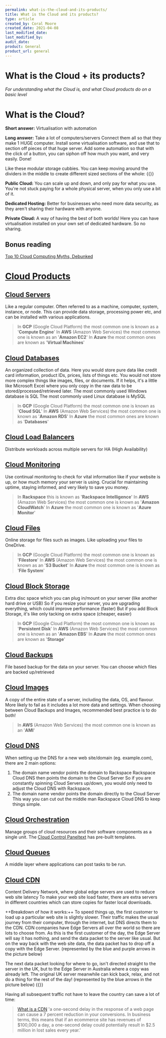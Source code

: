 ```yaml
---
permalink: what-is-the-cloud-and-its-products/
title: What is the Cloud and its products?
type: article
created_by: Coral Moore
created_date: 2021-04-08
last_modified_date: 
last_modified_by: 
audit_date:
product: General
product_url: general
---
```


# What is the Cloud + its products?
*For understanding what the Cloud is, and what Cloud products do on a basic level*

# What is the Cloud?
**Short answer:** Virtualisation with automation

**Long answer:**
Take a lot of computers/servers
Connect them all so that they make 1 HUGE computer.
Install some virtualisation software, and use that to section off pieces of that huge server.
Add some automation so that with the click of a button, you can siphon off how much you want, and very easily.
Done!

Like these modular storage cubbies. You can keep moving around the dividers in the middle to create different sized sections of the whole:
{{<image src="cloud.gif" alt="" title="">}}

**Public Cloud:** You can scale up and down, and only pay for what you use.
You're not stuck paying for a whole physical server, when you only use a bit of it.

**Dedicated Hosting:** Better for businesses who need more data security, as they aren't sharing their hardware with anyone.

**Private Cloud:** A way of having the best of both worlds!
Here you can have virtualisation installed on your own set of dedicated hardware.
So no sharing.

## Bonus reading
[Top 10 Cloud Computing Myths, Debunked](https://www.rackspace.com/library/cloud-computing-myths)

# [Cloud Products](https://docs.rackspace.com/support/how-to/#cloud-hosting)
## [Cloud Servers](https://docs.rackspace.com/support/how-to/cloud-servers)
Like a regular computer.
Often referred to as a machine, computer, system, instance, or node.
This can provide data storage, processing power etc, and can be installed with various applications.
> In **GCP** (Google Cloud Platform) the most common one is known as a '**Compute Engine**'
In **AWS** (Amazon Web Services) the most common one is known as an '**Amazon EC2**'
In **Azure** the most common ones are known as '**Virtual Machines**'

## [Cloud Databases](https://docs.rackspace.com/support/how-to/cloud-databases)
An organized collection of data.
Here you would store pure data like credit card information, product IDs, prices, lists of things etc.
You would not store more complex things like images, files, or documents.
If it helps, it's a little like Microsoft Excel where you only copy in the raw data to be stored/processed/retrieved later.
The most commonly used Windows database is SQL
The most commonly used Linux database is MySQL
> In **GCP** (Google Cloud Platform) the most common one is known as '**Cloud SQL**'
In **AWS** (Amazon Web Services) the most common one is known as '**Amazon RDS**'
In **Azure** the most common ones are known as '**Databases**'

## [Cloud Load Balancers](https://docs.rackspace.com/support/how-to/cloud-load-balancers)
Distribute workloads across multiple servers for HA (High Availability)

## [Cloud Monitoring](https://docs.rackspace.com/support/how-to/rackspace-monitoring)
Use continual monitoring to check for vital information like if your website is up, or how much memory your server is using.
Crucial for maintaining uptime, staying informed, and very likely to save you money.
> In **Rackspace** this is known as '**Rackspace Intelligence**'
In **AWS** (Amazon Web Services) the most common one is known as '**Amazon CloudWatch**'
In **Azure** the most common one is known as '**Azure Monitor**'

## [Cloud Files](https://docs.rackspace.com/support/how-to/cloud-files)
Online storage for files such as images.
Like uploading your files to OneDrive.
> In **GCP** (Google Cloud Platform) the most common one is known as '**Filestore**'
In **AWS** (Amazon Web Services) the most common one is known as an '**S3 Bucket**'
In **Azure** the most common one is known as '**File System**'

## [Cloud Block Storage](https://docs.rackspace.com/support/how-to/cloud-block-storage)
Extra disc space which you can plug in/mount on your server (like another hard drive or USB)
So if you resize your server, you are upgrading everything, which could improve performance (faster)
But if you add Block Storage, it's like only tacking on extra space (cheaper, easier)
> In **GCP** (Google Cloud Platform) the most common one is known as '**Persistent Disk**'
In **AWS** (Amazon Web Services) the most common one is known as an '**Amazon EBS**'
In **Azure** the most common ones are known as '**Storage**'

## [Cloud Backups](https://docs.rackspace.com/support/how-to/cloud-backup)
File based backup for the data on your server.
You can choose which files are backed up/retrieved

## [Cloud Images](https://docs.rackspace.com/support/how-to/cloud-images)
A copy of the entire state of a server, including the data, OS, and flavour.
More likely to fail as it includes a lot more data and settings.
When choosing between Cloud Backups and Images, recommended best practice is to do both!
> In **AWS** (Amazon Web Services) the most common one is known as an '**AMI**'

## [Cloud DNS](https://docs.rackspace.com/support/how-to/cloud-dns)
When setting up the DNS for a new web site/domain (eg. example.com), there are 2 main options:
1. The domain name vendor points the domain to Rackspace
    Rackspace Cloud DNS then points the domain to the Cloud Server
    So if you are constantly spinning Cloud Servers up/down, you would only need to adjust the Cloud DNS with Rackspace.
2. The domain name vendor points the domain directly to the Cloud Server
    This way you can cut out the middle man Rackspace Cloud DNS to keep things simple.

## [Cloud Orchestration](https://docs.rackspace.com/support/how-to/cloud-orchestration)
Manage groups of cloud resources and their software components as a single unit.
The [Cloud Control Paneltext](login.rackspace.com) has pre-built templates.

## [Cloud Queues](https://docs.rackspace.com/support/how-to/cloud-queues)
A middle layer where applications can post tasks to be run.

## [Cloud CDN](https://docs.rackspace.com/support/how-to/rackspace-cdn)
Content Delivery Network, where global edge servers are used to reduce web site latency
To make your web site load faster, there are extra servers in different countries which can store copies for faster local downloads.

++Breakdown of how it works:++
To speed things up, the first customer to load up a particular web site is slightly slower.
Their traffic makes the usual journey from their computer, through the internet, but DNS directs them to the CDN.
CDN companies have Edge Servers all over the world so there are lots to choose from.
As this is the first customer of the day, the Edge Server will say it has nothing, and send the data packet to the server like usual.
But on the way back with the web site data, the data packet has to drop off a copy with the Edge Server.
(represented by the blue and purple arrows in the picture below)

The next data packet looking for where to go, isn't directed straight to the server in the UK, but to the Edge Server in Australia where a copy was already left.
The original UK server meanwhile can kick back, relax, and not do a thing for the rest of the day!
(represented by the blue arrows in the picture below)
{{<image src="cdn.png" alt="" title="">}}

Having all subsequent traffic not have to leave the country can save a lot of time:
> [What is a CDN](https://www.rackspace.com/library/what-is-a-cdn)
'a one-second delay in the response of a web page can cause a 7 percent reduction in your conversions.
In business terms, this means that if an ecommerce site has revenues of $100,000 a day,
a one-second delay could potentially result in $2.5 million in lost sales every year.'
